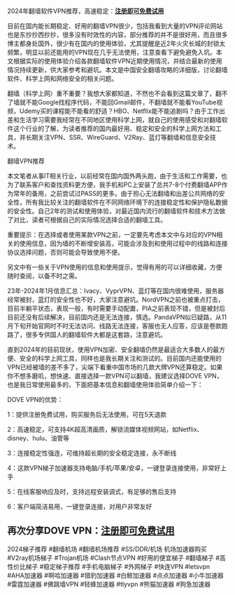 2024年翻墙软件VPN推荐，高速稳定：[**注册即可免费试用**](https://doveee.com/a.php?asbcbO1PCgF)

目前在国内能长期稳定、好用的翻墙VPN很少，包括我看到大量的VPN评论网站也是东抄抄西抄抄，很多没有时效性的内容，部分推荐的并不是很好用，而且很多博主都身处国外，很少有在国内的使用体验，尤其提醒是近2年火灾长城的封锁太频繁，明显以前还能用的VPN现在几乎无法使用，注意查看下避免避免入坑。本文根据实际的使用体验介绍各款翻墙软件VPN近期使用情况，并结合最新的使用情况持续更新，供大家参考和避坑。本文是中国安全翻墙攻略的详细版，讨论翻墙软件、科学上网和网络安全的相关问题。

翻墙（科学上网）重不重要？我想大家都知道，不然也不会看到这篇文章了，翻不了墙就不能Google找程序代码，不能回Gmail邮件，不翻墙就不能看YouTube视频，Udemy买的课程能不能看的舒适？HBO、Netflix能不能追剧吗？由于工作出差和生活学习需要我经常在不同地区使用科学上网，就自己的使用感受和对翻墙软件这个行业的了解，为读者推荐的国内最好用、稳定和安全的科学上网方法和工具，并长期关注VPN、SSR、WireGuard、V2Ray、蓝灯等翻墙和信息安全技术。

翻墙VPN推荐

本文笔者从事IT相关行业，以前经常在国内国外两头跑，由于生活和工作需要，也为了联系客户和查找资料更方便，我手机和PC上安装了总共7-8个付费翻墙APP作为常年的备用，之前尝试过PASS的更多。由于担心无法翻墙和出差公共网络的安全性，所有我比较关注的翻墙软件在不同网络环境下的连接稳定性和保护隐私数据的安全性。自己2年的测试和使用体验，对最近国内流行的翻墙软件和技术方法做了对比，读者可根据自己的实际情况选择合适的翻墙工具。

重要提示：在选择或者使用某款VPN之前，一定要先考虑本文中与对应的VPN相关的使用信息，因为墙的不断增安装高，可能会涉及到和使用过程中的线路和连接协议选择问题，否则可能会导致使用不便。

另文中有一些关于VPN使用的信息和使用提示，觉得有用的可以详细收藏，方便随时查阅，以备不时之需。

23年-2024年1月信息汇总：Ivacy、VyprVPN、蓝灯等在国内很难使用，服务器经常被封，蓝灯的安全性也不好，大家注意避坑。NordVPN之前也被重点打击，目前半躺平状态，表现一般，有时需要手动配置，PIA之前表现不错，但是被封后目前还没有后续解决，目前国内还是无法连接，慎选。PandaVPN似已疑路，从11月下旬开始官网时不时无法访问、线路无法连接，客服也无人应答，应该是卷款跑路了，很多专供国人的翻墙软件大都是这套路，注意避坑。

直到2024年的目前现状，使用VPN加密、安全翻墙仍然是最适合大多数人的最方便、安全的科学上网工具，同样也是我长期关注和测试的。目前国内还能使用的VPN已经被墙的差不多了，尖端下看重中国市场的几款大牌VPN还算稳定。如果你不想多磨叽，想快速、直接选择一款VPN可以翻墙，我建议选择DOVE VPN，也是我日常使用最多的，下面把基本信息和翻墙使用体验简单介绍一下：

DOVE VPN的优势：

1：提供注册免费试用，购买服务后无法使用，可在5天退款

2：高速稳定，可支持4K超高清画质，解锁流媒体视频网站，如Netflix、disney、hulu、油管等

3：连接稳定性强连，可维持超长期的安全稳定连接，永不断线

4：这款VPN梯子加速器支持电脑/手机/苹果/安卓，一键登录连接使用，非常好上手

5：在线客服响应及时，支持远程安装调式，有足够的售后支持

6：客户端简洁易用，一键登录连接，对用户非常友好

## 再次分享DOVE VPN：[**注册即可免费试用**](https://doveee.com/a.php?asbcbO1PCgF)

2024梯子推荐 #翻墙机场 #翻墙机场推荐 #SS/DDR/机场 机场加速器购买 #V2ray机场梯子 #Trojan机场 #Clash节点VPN #好用的便宜梯子 #翻墙梯子 #高性价比梯子 #稳定梯子推荐 #手机电脑梯子 #外网梯子 #快连VPN #letsvpn #AHA加速器 #啊哈加速器 #猎豹加速器 #白鲸加速器 #点点加速器 #小牛加速器 #雷霆加速器 #佛跳墙VPN #轻蜂加速器 #tlyvpn #熊猫加速器 #狗急加速器
